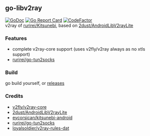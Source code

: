 ## go-libv2ray
[![GoDoc](https://godoc.org/github.com/rurirei/go-libv2ray?status.svg)](https://godoc.org/github.com/rurirei/go-libv2ray) [![Go Report Card](https://goreportcard.com/badge/github.com/rurirei/go-libv2ray)](https://goreportcard.com/report/github.com/rurirei/go-libv2ray) [![CodeFactor](https://www.codefactor.io/repository/github/rurirei/go-libv2ray/badge)](https://www.codefactor.io/repository/github/rurirei/go-libv2ray)  
v2ray of [rurirei/Kitsunebi](https://github.com/rurirei/Kitsunebi), based on [2dust/AndroidLibV2rayLite](https://github.com/2dust/AndroidLibV2rayLite)

### Features
- complete v2ray-core support (uses v2fly/v2ray always as no xtls support)
- [rurirei/go-tun2socks](https://github.com/rurirei/go-tun2socks)

### Build
go build yourself, or [releases](https://github.com/rurirei/go-libv2ray/releases)

### Credits
- [v2fly/v2ray-core](https://github.com/v2fly/v2ray-core)
- [2dust/AndroidLibV2rayLite](https://github.com/2dust/AndroidLibV2rayLite)
- [eycorsican/kitsunebi-android](https://github.com/eycorsican/kitsunebi-android)
- [rurirei/go-tun2socks](https://github.com/rurirei/go-tun2socks)
- [loyalsoldier/v2ray-rules-dat](https://github.com/Loyalsoldier/v2ray-rules-dat)
